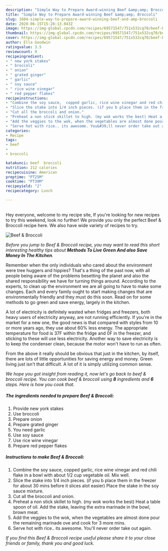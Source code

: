 ```yaml
---
description: "Simple Way to Prepare Award-winning Beef &amp;amp; Broccoli"
title: "Simple Way to Prepare Award-winning Beef &amp;amp; Broccoli"
slug: 1604-simple-way-to-prepare-award-winning-beef-and-amp-broccoli
date: 2020-06-15T15:28:13.043Z
image: https://img-global.cpcdn.com/recipes/69571547/751x532cq70/beef-broccoli-recipe-main-photo.jpg
thumbnail: https://img-global.cpcdn.com/recipes/69571547/751x532cq70/beef-broccoli-recipe-main-photo.jpg
cover: https://img-global.cpcdn.com/recipes/69571547/751x532cq70/beef-broccoli-recipe-main-photo.jpg
author: Ella Goodwin
ratingvalue: 3.5
reviewcount: 9
recipeingredient:
- " new york stakes"
- " broccoli"
- " onion"
- " grated ginger"
- " garlic"
- " soy sauce"
- " rice wine vinegar"
- " red pepper flakes"
recipeinstructions:
- "Combine the soy sauce,  copped garlic, rice wine vinegar and red chili flake in a bowl with about 1/2 cup vegetable oil. Mix well."
- "Slice the stake into 1/4 inch pieces. (if you b place them in the freezer for about 30 mins before it slices alot easier) Place the stake in the soy sauce mixture."
- "Cut all the broccoli and onion."
- "Preheat a non stick skillet to high. (my wok works the best) Heat a table spoon of oil.  Add the stake, leaving the extra marinade in the bowl, brown meat."
- "Add the veggies to the wok, when the vegetables are almost done pour the remaining marinade ove and cook for 3 more mins."
- "Serve hot with rice.. its awesome. You&#39;ll never order take out again."
categories:
- Recipe
tags:
- beef
- 
- broccoli

katakunci: beef  broccoli 
nutrition: 212 calories
recipecuisine: American
preptime: "PT25M"
cooktime: "PT39M"
recipeyield: "2"
recipecategory: Lunch

---
```

<br>
Hey everyone, welcome to my recipe site, If you're looking for new recipes to try this weekend, look no further! We provide you only the perfect Beef &amp; Broccoli recipe here. We also have wide variety of recipes to try.
<br>


![Beef &amp; Broccoli](https://img-global.cpcdn.com/recipes/69571547/751x532cq70/beef-broccoli-recipe-main-photo.jpg)

<i>Before you jump to Beef &amp; Broccoli recipe, you may want to read this short interesting healthy tips about 
<strong>Methods To Live Green And also Save Money In The Kitchen</strong>.</i>
</br>

Remember when the only individuals who cared about the environment were tree huggers and hippies? That's a thing of the past now, with all people being aware of the problems besetting the planet and also the shared responsibility we have for turning things around. According to the experts, to clean up the environment we are all going to have to make some changes. Each and every family ought to start making changes that are environmentally friendly and they must do this soon. Read on for some methods to go green and save energy, largely in the kitchen.

A lot of electricity is definitely wasted when fridges and freezers, both heavy users of electricity anyway, are not running efficiently. If you're in the market for a new one, the good news is that compared with styles from 10 or more years ago, they use about 60% less energy. The appropriate temperature for food is 37F within the fridge and 0F in the freezer, and sticking to these will use less electricity. Another way to save electricity is to keep the condenser clean, because the motor won't have to run as often.

From the above it really should be obvious that just in the kitchen, by itself, there are lots of little opportunities for saving energy and money. Green living just isn't that difficult. A lot of it is simply utilizing common sense.


<i>We hope you got insight from reading it, now let's go back to beef &amp; broccoli recipe. You can cook beef &amp; broccoli using <strong>8</strong> ingredients and <strong>6</strong> steps. Here is how you cook that.
</i>

##### The ingredients needed to prepare Beef &amp; Broccoli:

1. Provide  new york stakes
1. Use  broccoli
1. Prepare  onion
1. Prepare  grated ginger
1. You need  garlic
1. Use  soy sauce
1. Use  rice wine vinegar
1. Prepare  red pepper flakes


##### Instructions to make Beef &amp; Broccoli:

1. Combine the soy sauce,  copped garlic, rice wine vinegar and red chili flake in a bowl with about 1/2 cup vegetable oil. Mix well.
1. Slice the stake into 1/4 inch pieces. (if you b place them in the freezer for about 30 mins before it slices alot easier) Place the stake in the soy sauce mixture.
1. Cut all the broccoli and onion.
1. Preheat a non stick skillet to high. (my wok works the best) Heat a table spoon of oil.  Add the stake, leaving the extra marinade in the bowl, brown meat.
1. Add the veggies to the wok, when the vegetables are almost done pour the remaining marinade ove and cook for 3 more mins.
1. Serve hot with rice.. its awesome. You&#39;ll never order take out again.


<i>If you find this Beef &amp; Broccoli recipe useful please share it to your close friends or family, thank you and good luck.</i>
